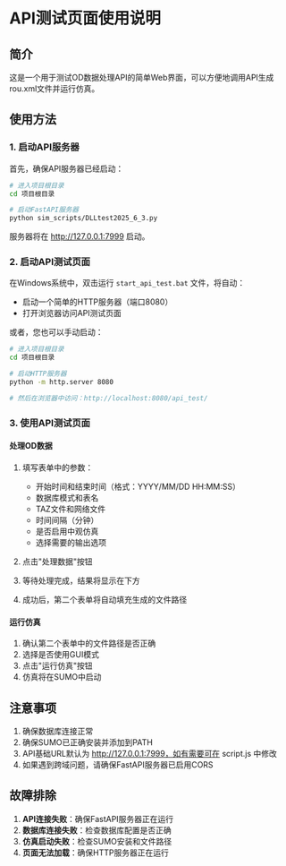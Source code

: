 # API测试页面使用说明

## 简介

这是一个用于测试OD数据处理API的简单Web界面，可以方便地调用API生成rou.xml文件并运行仿真。

## 使用方法

### 1. 启动API服务器

首先，确保API服务器已经启动：

```bash
# 进入项目根目录
cd 项目根目录

# 启动FastAPI服务器
python sim_scripts/DLLtest2025_6_3.py
```

服务器将在 http://127.0.0.1:7999 启动。

### 2. 启动API测试页面

在Windows系统中，双击运行 `start_api_test.bat` 文件，将自动：
- 启动一个简单的HTTP服务器（端口8080）
- 打开浏览器访问API测试页面

或者，您也可以手动启动：

```bash
# 进入项目根目录
cd 项目根目录

# 启动HTTP服务器
python -m http.server 8080

# 然后在浏览器中访问：http://localhost:8080/api_test/
```

### 3. 使用API测试页面

#### 处理OD数据

1. 填写表单中的参数：
   - 开始时间和结束时间（格式：YYYY/MM/DD HH:MM:SS）
   - 数据库模式和表名
   - TAZ文件和网络文件
   - 时间间隔（分钟）
   - 是否启用中观仿真
   - 选择需要的输出选项

2. 点击"处理数据"按钮
3. 等待处理完成，结果将显示在下方
4. 成功后，第二个表单将自动填充生成的文件路径

#### 运行仿真

1. 确认第二个表单中的文件路径是否正确
2. 选择是否使用GUI模式
3. 点击"运行仿真"按钮
4. 仿真将在SUMO中启动

## 注意事项

1. 确保数据库连接正常
2. 确保SUMO已正确安装并添加到PATH
3. API基础URL默认为 http://127.0.0.1:7999，如有需要可在 script.js 中修改
4. 如果遇到跨域问题，请确保FastAPI服务器已启用CORS

## 故障排除

1. **API连接失败**：确保FastAPI服务器正在运行
2. **数据库连接失败**：检查数据库配置是否正确
3. **仿真启动失败**：检查SUMO安装和文件路径
4. **页面无法加载**：确保HTTP服务器正在运行 